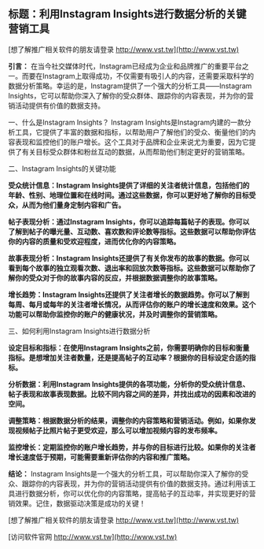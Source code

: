 ## **标题：利用Instagram Insights进行数据分析的关键营销工具**

[想了解推广相关软件的朋友请登录 http://www.vst.tw](http://www.vst.tw)

**引言：**
在当今社交媒体时代，Instagram已经成为企业和品牌推广的重要平台之一。而要在Instagram上取得成功，不仅需要有吸引人的内容，还需要采取科学的数据分析策略。幸运的是，Instagram提供了一个强大的分析工具——Instagram Insights，它可以帮助你深入了解你的受众群体、跟踪你的内容表现，并为你的营销活动提供有价值的数据支持。

一、什么是Instagram Insights？
Instagram Insights是Instagram内建的一款分析工具，它提供了丰富的数据和指标，以帮助用户了解他们的受众、衡量他们的内容表现和监控他们的账户增长。这个工具对于品牌和企业来说尤为重要，因为它提供了有关目标受众群体和粉丝互动的数据，从而帮助他们制定更好的营销策略。

二、Instagram Insights的关键功能

**受众统计信息：Instagram Insights提供了详细的关注者统计信息，包括他们的年龄、性别、地理位置和在线时间。通过这些数据，你可以更好地了解你的目标受众，从而为他们量身定制内容和广告。**

**帖子表现分析：通过Instagram Insights，你可以追踪每篇帖子的表现。你可以了解到帖子的曝光量、互动数、喜欢数和评论数等指标。这些数据可以帮助你评估你的内容的质量和受欢迎程度，进而优化你的内容策略。**

**故事表现分析：Instagram Insights还提供了有关你发布的故事的数据。你可以看到每个故事的独立观看次数、退出率和回放次数等指标。这些数据可以帮助你了解你的受众对于你的故事内容的反应，并根据数据调整你的故事策略。**

**增长趋势：Instagram Insights还提供了关注者增长的数据趋势。你可以了解到每周、每月或每年的关注者增长情况，从而评估你的账户的增长速度和效果。这个功能可以帮助你监控你的账户的健康状况，并及时调整你的营销策略。**

三、如何利用Instagram Insights进行数据分析

**设定目标和指标：在使用Instagram Insights之前，你需要明确你的目标和衡量指标。是想增加关注者数量，还是提高帖子的互动率？根据你的目标设定合适的指标。**

**分析数据：利用Instagram Insights提供的各项功能，分析你的受众统计信息、帖子表现和故事表现数据。比较不同内容之间的差异，并找出成功的因素和改进的空间。**

**调整策略：根据数据分析的结果，调整你的内容策略和营销活动。例如，如果你发现视频帖子比照片帖子更受欢迎，那么可以增加视频内容的发布频率。**

**监控增长：定期监控你的账户增长趋势，并与你的目标进行比较。如果你的关注者增长速度低于预期，可能需要重新评估你的内容和推广策略。**

**结论：**
Instagram Insights是一个强大的分析工具，可以帮助你深入了解你的受众、跟踪你的内容表现，并为你的营销活动提供有价值的数据支持。通过利用该工具进行数据分析，你可以优化你的内容策略，提高帖子的互动率，并实现更好的营销效果。记住，数据驱动决策是成功的关键！

[想了解推广相关软件的朋友请登录 http://www.vst.tw](http://www.vst.tw)


[访问软件官网 http://www.vst.tw](http://www.vst.tw)
